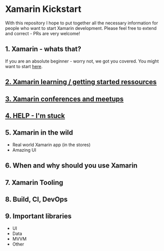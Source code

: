 # Xamarin Kickstart
With this repository I hope to put together all the necessary information for people who want to start Xamarin development. Please feel free to extend and correct - PRs are very welcome!

## 1. Xamarin - whats that?
If you are an absolute beginner - worry not, we got you covered. You might want to start [here](
https://dotnet.microsoft.com/learn/xamarin/what-is-xamarin).

## [2. Xamarin learning / getting started ressources](./xamarinlearning)

## [3. Xamarin conferences and meetups](./conference_meetup)

## [4. HELP - I'm stuck](./helpimstuck)

## 5. Xamarin in the wild
- Real world Xamarin app (in the stores)
- Amazing UI

## 6. When and why should you use Xamarin

## 7. Xamarin Tooling

## 8. Build, CI, DevOps

## 9. Important libraries
- UI
- Data
- MVVM
- Other


